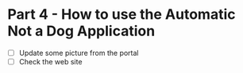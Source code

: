 # Part 4 - How to use the Automatic Not a Dog Application

- [ ] Update some picture from the portal
- [ ] Check the web site